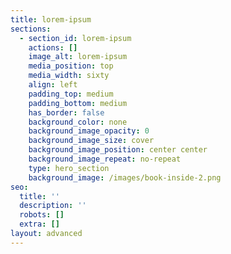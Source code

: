 ```yaml
---
title: lorem-ipsum
sections:
  - section_id: lorem-ipsum
    actions: []
    image_alt: lorem-ipsum
    media_position: top
    media_width: sixty
    align: left
    padding_top: medium
    padding_bottom: medium
    has_border: false
    background_color: none
    background_image_opacity: 0
    background_image_size: cover
    background_image_position: center center
    background_image_repeat: no-repeat
    type: hero_section
    background_image: /images/book-inside-2.png
seo:
  title: ''
  description: ''
  robots: []
  extra: []
layout: advanced
---
```

